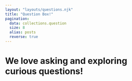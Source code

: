 ```yaml
---
layout: "layouts/questions.njk"
title: "Question Box!"
pagination:
  data: collections.question
  size: 8
  alias: posts
  reverse: true
---
```

# We love <span>asking</span> and exploring <span>curious</span> questions!